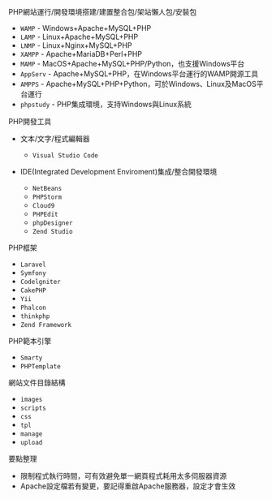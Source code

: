 PHP網站運行/開發環境搭建/建置整合包/架站懶人包/安裝包
* `WAMP` - Windows+Apache+MySQL+PHP
* `LAMP` - Linux+Apache+MySQL+PHP
* `LNMP` - Linux+Nginx+MySQL+PHP
* `XAMPP` - Apache+MariaDB+Perl+PHP
* `MAMP` - MacOS+Apache+MySQL+PHP/Python，也支援Windows平台
* `AppServ` - Apache+MySQL+PHP，在Windows平台運行的WAMP開源工具
* `AMPPS` - Apache+MySQL+PHP+Python，可於Windows、Linux及MacOS平台運行
* `phpstudy` - PHP集成環境，支持Windows與Linux系統

PHP開發工具
* 文本/文字/程式編輯器
	- `Visual Studio Code`

* IDE(Integrated Development Enviroment)集成/整合開發環境
	- `NetBeans`
	- `PHPStorm`
	- `Cloud9`
	- `PHPEdit`
	- `phpDesigner`
	- `Zend Studio`

PHP框架
* `Laravel`
* `Symfony`
* `Codelgniter`
* `CakePHP`
* `Yii`
* `Phalcon`
* `thinkphp`
* `Zend Framework`

PHP範本引擎
- `Smarty`
- `PHPTemplate`

網站文件目錄結構
- `images`
- `scripts`
- `css`
- `tpl`
- `manage`
- `upload`

要點整理
- 限制程式執行時間，可有效避免單一網頁程式耗用太多伺服器資源
- Apache設定檔若有變更，要記得重啟Apache服務器，設定才會生效